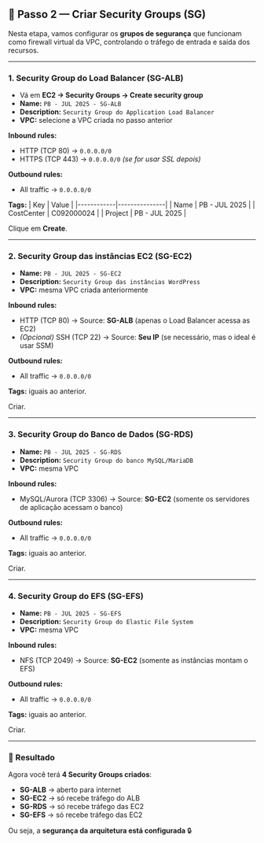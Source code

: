 ## 🔐 Passo 2 — Criar Security Groups (SG)

Nesta etapa, vamos configurar os **grupos de segurança** que funcionam como firewall virtual da VPC, controlando o tráfego de entrada e saída dos recursos.

---

### 1. Security Group do Load Balancer (SG-ALB)

- Vá em **EC2 → Security Groups → Create security group**
- **Name:** `PB - JUL 2025 - SG-ALB`
- **Description:** `Security Group do Application Load Balancer`
- **VPC:** selecione a VPC criada no passo anterior

**Inbound rules:**
- HTTP (TCP 80) → `0.0.0.0/0`
- HTTPS (TCP 443) → `0.0.0.0/0` *(se for usar SSL depois)*

**Outbound rules:**
- All traffic → `0.0.0.0/0`

**Tags:**
| Key        | Value         |
|------------|---------------|
| Name       | PB - JUL 2025 |
| CostCenter | C092000024    |
| Project    | PB - JUL 2025 |

Clique em **Create**.

---

### 2. Security Group das instâncias EC2 (SG-EC2)

- **Name:** `PB - JUL 2025 - SG-EC2`
- **Description:** `Security Group das instâncias WordPress`
- **VPC:** mesma VPC criada anteriormente

**Inbound rules:**
- HTTP (TCP 80) → Source: **SG-ALB** (apenas o Load Balancer acessa as EC2)
- *(Opcional)* SSH (TCP 22) → Source: **Seu IP** (se necessário, mas o ideal é usar SSM)

**Outbound rules:**
- All traffic → `0.0.0.0/0`

**Tags:** iguais ao anterior.

Criar.

---

### 3. Security Group do Banco de Dados (SG-RDS)

- **Name:** `PB - JUL 2025 - SG-RDS`
- **Description:** `Security Group do banco MySQL/MariaDB`
- **VPC:** mesma VPC

**Inbound rules:**
- MySQL/Aurora (TCP 3306) → Source: **SG-EC2** (somente os servidores de aplicação acessam o banco)

**Outbound rules:**
- All traffic → `0.0.0.0/0`

**Tags:** iguais ao anterior.

Criar.

---

### 4. Security Group do EFS (SG-EFS)

- **Name:** `PB - JUL 2025 - SG-EFS`
- **Description:** `Security Group do Elastic File System`
- **VPC:** mesma VPC

**Inbound rules:**
- NFS (TCP 2049) → Source: **SG-EC2** (somente as instâncias montam o EFS)

**Outbound rules:**
- All traffic → `0.0.0.0/0`

**Tags:** iguais ao anterior.

Criar.

---

### 📌 Resultado

Agora você terá **4 Security Groups criados**:

- **SG-ALB** → aberto para internet  
- **SG-EC2** → só recebe tráfego do ALB  
- **SG-RDS** → só recebe tráfego das EC2  
- **SG-EFS** → só recebe tráfego das EC2  

Ou seja, a **segurança da arquitetura está configurada** 🔒
